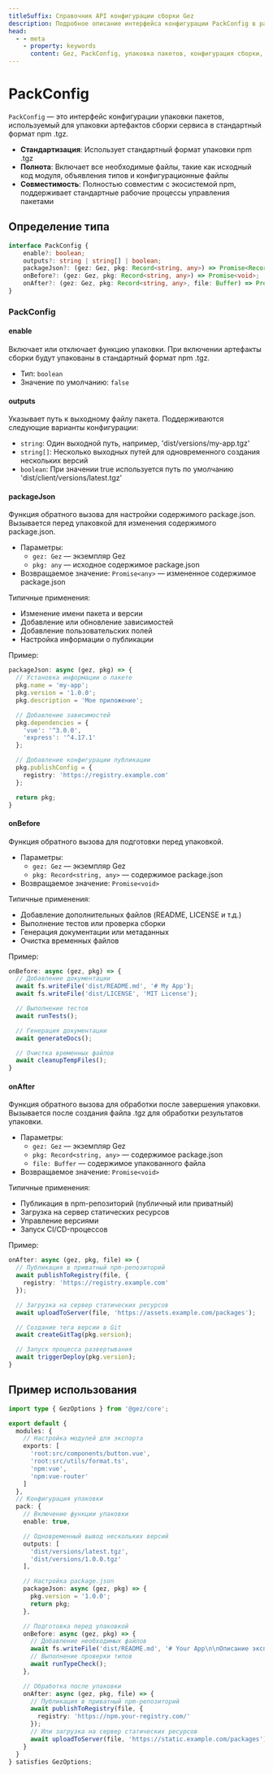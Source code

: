 ```yaml
---
titleSuffix: Справочник API конфигурации сборки Gez
description: Подробное описание интерфейса конфигурации PackConfig в рамках Gez, включая правила упаковки пакетов, настройки вывода и хуки жизненного цикла, чтобы помочь разработчикам реализовать стандартизированные процессы сборки.
head:
  - - meta
    - property: keywords
      content: Gez, PackConfig, упаковка пакетов, конфигурация сборки, хуки жизненного цикла, конфигурация упаковки, фреймворк для веб-приложений
---
```


# PackConfig

`PackConfig` — это интерфейс конфигурации упаковки пакетов, используемый для упаковки артефактов сборки сервиса в стандартный формат npm .tgz.

- **Стандартизация**: Использует стандартный формат упаковки npm .tgz
- **Полнота**: Включает все необходимые файлы, такие как исходный код модуля, объявления типов и конфигурационные файлы
- **Совместимость**: Полностью совместим с экосистемой npm, поддерживает стандартные рабочие процессы управления пакетами

## Определение типа

```ts
interface PackConfig {
    enable?: boolean;
    outputs?: string | string[] | boolean;
    packageJson?: (gez: Gez, pkg: Record<string, any>) => Promise<Record<string, any>>;
    onBefore?: (gez: Gez, pkg: Record<string, any>) => Promise<void>;
    onAfter?: (gez: Gez, pkg: Record<string, any>, file: Buffer) => Promise<void>;
}
```

### PackConfig

#### enable

Включает или отключает функцию упаковки. При включении артефакты сборки будут упакованы в стандартный формат npm .tgz.

- Тип: `boolean`
- Значение по умолчанию: `false`

#### outputs

Указывает путь к выходному файлу пакета. Поддерживаются следующие варианты конфигурации:
- `string`: Один выходной путь, например, 'dist/versions/my-app.tgz'
- `string[]`: Несколько выходных путей для одновременного создания нескольких версий
- `boolean`: При значении true используется путь по умолчанию 'dist/client/versions/latest.tgz'

#### packageJson

Функция обратного вызова для настройки содержимого package.json. Вызывается перед упаковкой для изменения содержимого package.json.

- Параметры:
  - `gez: Gez` — экземпляр Gez
  - `pkg: any` — исходное содержимое package.json
- Возвращаемое значение: `Promise<any>` — измененное содержимое package.json

Типичные применения:
- Изменение имени пакета и версии
- Добавление или обновление зависимостей
- Добавление пользовательских полей
- Настройка информации о публикации

Пример:
```ts
packageJson: async (gez, pkg) => {
  // Установка информации о пакете
  pkg.name = 'my-app';
  pkg.version = '1.0.0';
  pkg.description = 'Мое приложение';

  // Добавление зависимостей
  pkg.dependencies = {
    'vue': '^3.0.0',
    'express': '^4.17.1'
  };

  // Добавление конфигурации публикации
  pkg.publishConfig = {
    registry: 'https://registry.example.com'
  };

  return pkg;
}
```

#### onBefore

Функция обратного вызова для подготовки перед упаковкой.

- Параметры:
  - `gez: Gez` — экземпляр Gez
  - `pkg: Record<string, any>` — содержимое package.json
- Возвращаемое значение: `Promise<void>`

Типичные применения:
- Добавление дополнительных файлов (README, LICENSE и т.д.)
- Выполнение тестов или проверка сборки
- Генерация документации или метаданных
- Очистка временных файлов

Пример:
```ts
onBefore: async (gez, pkg) => {
  // Добавление документации
  await fs.writeFile('dist/README.md', '# My App');
  await fs.writeFile('dist/LICENSE', 'MIT License');

  // Выполнение тестов
  await runTests();

  // Генерация документации
  await generateDocs();

  // Очистка временных файлов
  await cleanupTempFiles();
}
```

#### onAfter

Функция обратного вызова для обработки после завершения упаковки. Вызывается после создания файла .tgz для обработки результатов упаковки.

- Параметры:
  - `gez: Gez` — экземпляр Gez
  - `pkg: Record<string, any>` — содержимое package.json
  - `file: Buffer` — содержимое упакованного файла
- Возвращаемое значение: `Promise<void>`

Типичные применения:
- Публикация в npm-репозиторий (публичный или приватный)
- Загрузка на сервер статических ресурсов
- Управление версиями
- Запуск CI/CD-процессов

Пример:
```ts
onAfter: async (gez, pkg, file) => {
  // Публикация в приватный npm-репозиторий
  await publishToRegistry(file, {
    registry: 'https://registry.example.com'
  });

  // Загрузка на сервер статических ресурсов
  await uploadToServer(file, 'https://assets.example.com/packages');

  // Создание тега версии в Git
  await createGitTag(pkg.version);

  // Запуск процесса развертывания
  await triggerDeploy(pkg.version);
}
```

## Пример использования

```ts title="entry.node.ts"
import type { GezOptions } from '@gez/core';

export default {
  modules: {
    // Настройка модулей для экспорта
    exports: [
      'root:src/components/button.vue',
      'root:src/utils/format.ts',
      'npm:vue',
      'npm:vue-router'
    ]
  },
  // Конфигурация упаковки
  pack: {
    // Включение функции упаковки
    enable: true,

    // Одновременный вывод нескольких версий
    outputs: [
      'dist/versions/latest.tgz',
      'dist/versions/1.0.0.tgz'
    ],

    // Настройка package.json
    packageJson: async (gez, pkg) => {
      pkg.version = '1.0.0';
      return pkg;
    },

    // Подготовка перед упаковкой
    onBefore: async (gez, pkg) => {
      // Добавление необходимых файлов
      await fs.writeFile('dist/README.md', '# Your App\n\nОписание экспорта модулей...');
      // Выполнение проверки типов
      await runTypeCheck();
    },

    // Обработка после упаковки
    onAfter: async (gez, pkg, file) => {
      // Публикация в приватный npm-репозиторий
      await publishToRegistry(file, {
        registry: 'https://npm.your-registry.com/'
      });
      // Или загрузка на сервер статических ресурсов
      await uploadToServer(file, 'https://static.example.com/packages');
    }
  }
} satisfies GezOptions;
```